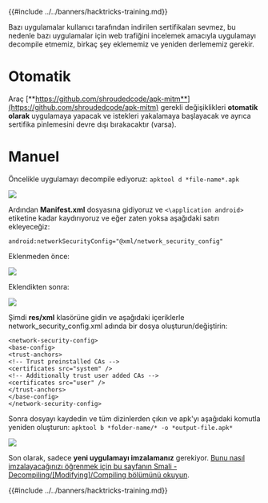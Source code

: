 {{#include ../../banners/hacktricks-training.md}}

Bazı uygulamalar kullanıcı tarafından indirilen sertifikaları sevmez, bu nedenle bazı uygulamalar için web trafiğini incelemek amacıyla uygulamayı decompile etmemiz, birkaç şey eklememiz ve yeniden derlememiz gerekir.

# Otomatik

Araç [**https://github.com/shroudedcode/apk-mitm**](https://github.com/shroudedcode/apk-mitm) gerekli değişiklikleri **otomatik olarak** uygulamaya yapacak ve istekleri yakalamaya başlayacak ve ayrıca sertifika pinlemesini devre dışı bırakacaktır (varsa).

# Manuel

Öncelikle uygulamayı decompile ediyoruz: `apktool d *file-name*.apk`

![](../../images/img9.png)

Ardından **Manifest.xml** dosyasına gidiyoruz ve `<\application android>` etiketine kadar kaydırıyoruz ve eğer zaten yoksa aşağıdaki satırı ekleyeceğiz:

`android:networkSecurityConfig="@xml/network_security_config"`

Eklenmeden önce:

![](../../images/img10.png)

Eklendikten sonra:

![](../../images/img11.png)

Şimdi **res/xml** klasörüne gidin ve aşağıdaki içeriklerle network_security_config.xml adında bir dosya oluşturun/değiştirin:
```markup
<network-security-config>
<base-config>
<trust-anchors>
<!-- Trust preinstalled CAs -->
<certificates src="system" />
<!-- Additionally trust user added CAs -->
<certificates src="user" />
</trust-anchors>
</base-config>
</network-security-config>
```
Sonra dosyayı kaydedin ve tüm dizinlerden çıkın ve apk'yı aşağıdaki komutla yeniden oluşturun: `apktool b *folder-name/* -o *output-file.apk*`

![](../../images/img12.png)

Son olarak, sadece **yeni uygulamayı imzalamanız** gerekiyor. [Bunu nasıl imzalayacağınızı öğrenmek için bu sayfanın Smali - Decompiling/\[Modifying\]/Compiling bölümünü okuyun](smali-changes.md#sing-the-new-apk).

{{#include ../../banners/hacktricks-training.md}}
